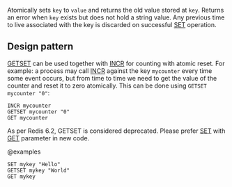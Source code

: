 Atomically sets `key` to `value` and returns the old value stored at `key`.
Returns an error when `key` exists but does not hold a string value.  Any 
previous time to live associated with the key is discarded on successful 
[SET](/commands/set) operation.

## Design pattern

[GETSET](/commands/getset) can be used together with [INCR](/commands/incr) for counting with atomic reset.
For example: a process may call [INCR](/commands/incr) against the key `mycounter` every time
some event occurs, but from time to time we need to get the value of the counter
and reset it to zero atomically.
This can be done using `GETSET mycounter "0"`:

```cli
INCR mycounter
GETSET mycounter "0"
GET mycounter
```

As per Redis 6.2, GETSET is considered deprecated. Please prefer [SET](/commands/set) with [GET](/commands/get) parameter in new code.

@examples

```cli
SET mykey "Hello"
GETSET mykey "World"
GET mykey
```

